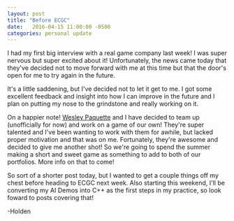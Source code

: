 ```yaml
---
layout: post
title: "Before ECGC"
date:   2016-04-15 11:00:00 -0500
categories: personal update
---
```

I had my first big interview with a real game company last week! I was super nervous but super excited about it! Unfortunately,
the news came today that they've decided not to move forward with me at this time but that the door's open for me to 
try again in the future. 

It's a little saddening, but I've decided not to let it get to me. I got some excellent feedback and insight into how
I can improve in the future and I plan on putting my nose to the grindstone and really working on it. 

On a happier note! [Wesley Paquette](http://wesleypaquettedesigns.com/) and I have decided to team up (unofficially for now)
and work on a game of our own! They're super talented and I've been wanting to work with them for awhile, but lacked 
proper motivation and that was on me. Fortunately, they're awesome and decided to give me another shot! So we're going to 
spend the summer making a short and sweet game as something to add to both of our portfolios. More info on that to come!

So sort of a shorter post today, but I wanted to get a couple things off my chest before heading to ECGC next week. Also
starting this weekend, I'll be converting my AI Demos into C++ as the first steps in my practice, so look foward to posts
covering that! 

-Holden